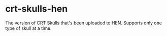 # crt-skulls-hen
The version of CRT Skulls that's been uploaded to HEN. Supports only one type of skull at a time.
